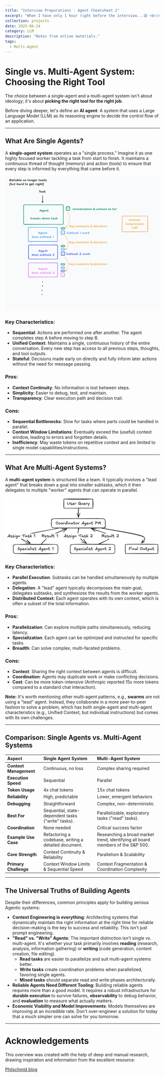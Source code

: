 ```yaml
---
title: "Interview Preparations - Agent Cheatsheet 2"
excerpt: "When I have only 1 hour right before the interview...😅 <br/><img src='/images/LLM.png'>"
collection: projects
date: 2025-06-24
category: LLM
description: "Notes from online materials."
tags: 
  - Multi-Agent
---
```



# Single vs. Multi-Agent System: Choosing the Right Tool 

 The choice between a single-agent and a multi-agent system isn't about ideology; it's about **picking the right tool for the right job**.

Before diving deeper, let's define an **AI agent**: A system that uses a Large Language Model (LLM) as its reasoning engine to decide the control flow of an application.

---

## What Are Single Agents?

A **single-agent system** operates as a "single process." Imagine it as one highly focused worker tackling a task from start to finish. It maintains a continuous thread of thought (memory) and action (tools) to ensure that every step is informed by everything that came before it.

![single_agent](/images/cognition.png)

### Key Characteristics:
* **Sequential**: Actions are performed one after another. The agent completes step A before moving to step B.
* **Unified Context**: Maintains a single, continuous history of the entire conversation. Every new step has access to all previous steps, thoughts, and tool outputs.
* **Stateful**: Decisions made early on directly and fully inform later actions without the need for message passing.

### Pros:
* **Context Continuity**: No information is lost between steps.
* **Simplicity**: Easier to debug, test, and maintain.
* **Transparency**: Clear execution path and decision trail.

### Cons:
* **Sequential Bottlenecks**: Slow for tasks where parts could be handled in parallel.
* **Context Window Limitations**: Eventually exceed the (useful) context window, leading to errors and forgotten details.
* **Inefficiency**: May waste tokens on repetitive context and are limited to single model capabilities/instructions.

---

## What Are Multi-Agent Systems?

A **multi-agent system** is structured like a team. It typically involves a "lead agent" that breaks down a goal into smaller subtasks, which it then delegates to multiple "worker" agents that can operate in parallel.

![multi_agent](/images/multi-agent.png)

### Key Characteristics:
* **Parallel Execution**: Subtasks can be handled simultaneously by multiple agents.
* **Delegation**: A "lead" agent typically decomposes the main goal, delegates subtasks, and synthesizes the results from the worker agents.
* **Distributed Context**: Each agent operates with its own context, which is often a subset of the total information.

### Pros:
* **Parallelization**: Can explore multiple paths simultaneously, reducing latency.
* **Specialization**: Each agent can be optimized and instructed for specific tasks.
* **Breadth**: Can solve complex, multi-faceted problems.

### Cons:
* **Context**: Sharing the right context between agents is difficult.
* **Coordination**: Agents may duplicate work or make conflicting decisions.
* **Cost**: Can be more token-intensive (Anthropic reported 15x more tokens compared to a standard chat interaction).

**Note:** It's worth mentioning other multi-agent patterns, e.g., **swarms** are not using a "lead" agent. Instead, they collaborate in a more peer-to-peer fashion to solve a problem, which has both single-agent and multi-agent characteristics (e.g., Unified Context, but individual instructions) but comes with its own challenges.

---

## Comparison: Single Agents vs. Multi-Agent Systems

| Aspect                 | Single Agent System                         | Multi-Agent System                                 |
| :--------------------- | :------------------------------------------ | :------------------------------------------------- |
| **Context Management** | Continuous, no loss                         | Complex sharing required                           |
| **Execution Speed** | Sequential                                  | Parallel                                           |
| **Token Usage** | 4x chat tokens                              | 15x chat tokens                                    |
| **Reliability** | High, predictable                           | Lower, emergent behaviors                          |
| **Debugging** | Straightforward                             | Complex, non-deterministic                         |
| **Best For** | Sequential, state-dependent tasks ("write" tasks). | Parallelizable, exploratory tasks ("read" tasks).  |
| **Coordination** | None needed                                 | Critical success factor                            |
| **Example Use Case** | Refactoring a codebase, writing a detailed document. | Researching a broad market trend, identifying all board members of the S&P 500. |
| **Core Strength** | Context Continuity & Reliability            | Parallelism & Scalability                          |
| **Primary Challenge** | Context Window Limits & Sequential Speed    | Context Fragmentation & Coordination Complexity    |

---

## The Universal Truths of Building Agents

Despite their differences, common principles apply for building serious Agentic systems:

* **Context Engineering is everything**: Architecting systems that dynamically maintain the right information at the right time for reliable decision-making is the key to success and reliability. This isn't just prompt engineering.
* **"Read" vs. "Write" Agents**: The important distinction isn't single vs. multi-agent. It's whether your task primarily involves **reading** (research, analysis, information gathering) or **writing** (code generation, content creation, file editing).
    * **Read tasks** are easier to parallelize and suit multi-agent systems better.
    * **Write tasks** create coordination problems when parallelized, favoring single agents.
    * **Mixed tasks** should separate read and write phases architecturally.
* **Reliable Agents Need Different Tooling**: Building reliable agents requires more than a good model. It requires a robust infrastructure for **durable execution** to survive failures, **observability** to debug behavior, and **evaluation** to measure what actually matters.
* **Economic Viability and Model Improvements**: Models themselves are improving at an incredible rate. Don't over-engineer a solution for today that a much simpler one can solve for you tomorrow.

---



# Acknowledgements

This overview was created with the help of deep and manual research, drawing inspiration and information from the excellent resource:

[Philschmid blog](https://www.philschmid.de/single-vs-multi-agents)
